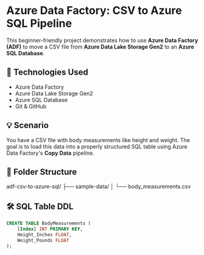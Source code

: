 # Azure Data Factory: CSV to Azure SQL Pipeline

This beginner-friendly project demonstrates how to use **Azure Data Factory (ADF)** to move a CSV file from **Azure Data Lake Storage Gen2** to an **Azure SQL Database**.

## 🧰 Technologies Used
- Azure Data Factory
- Azure Data Lake Storage Gen2
- Azure SQL Database
- Git & GitHub

## 💡 Scenario
You have a CSV file with body measurements like height and weight. The goal is to load this data into a properly structured SQL table using Azure Data Factory's **Copy Data** pipeline.

## 📁 Folder Structure
adf-csv-to-azure-sql/
├── sample-data/
│ └── body_measurements.csv

## 🛠 SQL Table DDL

```sql
CREATE TABLE BodyMeasurements (
    [Index] INT PRIMARY KEY,
    Height_Inches FLOAT,
    Weight_Pounds FLOAT
);
